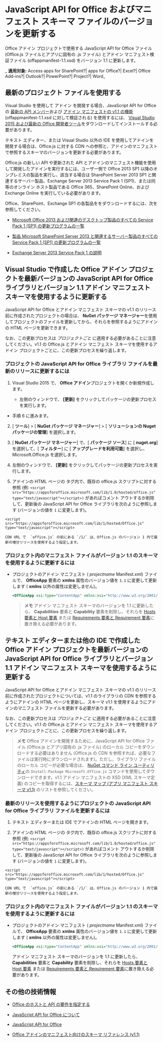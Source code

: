 
# JavaScript API for Office およびマニフェスト スキーマ ファイルのバージョンを更新する
Office アドイン プロジェクトで使用する JavaScript API for Office ファイル (Office.js ファイルとアプリに固有の .js ファイル) とアドイン マニフェスト検証ファイル (offappmanifest-1.1.xsd) をバージョン 1.1 に更新します。

 _ **適用対象:** Access apps for SharePoint?| apps for Office?| Excel?| Office Add-ins?| Outlook?| PowerPoint?| Project?| Word_


## 最新のプロジェクト ファイルを使用する


Visual Studio を使用して アドイン を開発する場合、JavaScript API for Office の [最新の API メンバー](http://msdn.microsoft.com/ja-jp/library/802cf4ae-7c18-4e7d-b4d6-ecaa84c569bc%28Office.15%29.aspx)および [アドイン マニフェストの v1.1 の機能](../../docs/overview/add-in-manifests.md) (offappmanifest-1.1.xsd に対して検証される) を使用するには、 [Visual Studio 2015 および最新の Office 開発者ツール](https://www.visualstudio.com/features/office-tools-vs)をダウンロードしてインストールする必要があります。

テキスト エディター、または Visual Studio 以外の IDE を使用してアドインを開発する場合は、Office.js に対する CDN への参照と、アドインのマニフェストで参照するスキーマのバージョンを更新する必要があります。

Office.js の新しい API や更新された API とアドインのマニフェスト機能を使用して開発したアドインを実行するには、ユーザー側で Office 2013 SP1 以降のオンプレミスの製品を実行し、該当する場合は SharePoint Server 2013 SP1 と関連するサーバー製品、Exchange Server 2013 Service Pack 1 (SP1)、または同等のオンライン ホスト製品である Office 365、SharePoint Online、および Exchange Online を実行している必要があります。

Office、SharePoint、Exchange SP1 の各製品ををダウンロードするには、次を参照してください。


- [Microsoft Office 2013 および関連のデスクトップ製品のすべての Service Pack 1 (SP1) の更新プログラムの一覧](https://support.microsoft.com/ja-jp/kb/2850036)
    
- [製品 Microsoft SharePoint Server 2013 と関連するサーバー製品のすべての Service Pack 1 (SP1) の更新プログラムの一覧](http://support.microsoft.com/kb/2850035)
    
- [Exchange Server 2013 Service Pack 1 の説明 ](https://support.microsoft.com/ja-jp/kb/2926248)
    

## Visual Studio で作成した Office アドイン プロジェクトを最新バージョンの JavaScript API for Office ライブラリとバージョン 1.1 アドイン マニフェスト スキーマを使用するように更新する


JavaScript API for Office とアドイン マニフェスト スキーマの v1.1 のリリース前に作成されたプロジェクトの場合は、 **NuGet パッケージ マネージャー**を使用してプロジェクトのファイルを更新してから、それらを参照するようにアドインの HTML ページを更新できます。 

なお、この更新プロセスは _プロジェクトごと_ に適用する必要があることに注意してください。v1.1 の Office.js とアドイン マニフェスト スキーマを使用するアドイン プロジェクトごとに、この更新プロセスを繰り返します。




### プロジェクトの JavaScript API for Office ライブラリ ファイルを最新のリリースに更新するには


1. Visual Studio 2015 で、 **Office アドイン**プロジェクトを開くか新規作成します。
    
      - 左側のウィンドウで、 **[更新]** をクリックしてパッケージの更新プロセスを実行します。
    
  - 手順 6 に進みます。
    
2. [ **ツール**] > [ **NuGet パッケージ マネージャー**] > [ **ソリューションの Nuget パッケージの管理**] を選択します。
    
3. [ **NuGet パッケージ マネージャー**] で、[ **パッケージ ソース**] に [ **nuget.org**] を選択して、[ **フィルター**] に [ **アップグレードを利用可能**] を選択し、Microsoft.Office.js を選択します。
    
4. 左側のウィンドウで、 **[更新]** をクリックしてパッケージの更新プロセスを実行します。
    
5. アドインの HTML ページの  **<head>** タグ内で、既存の office.js スクリプトに対する参照 (例: `<script src="https://appsforoffice.microsoft.com/lib/1.0/hosted/office.js" type="text/javascript"></script>)` があればコメント アウトするか削除して、更新後の JavaScript API for Office ライブラリを次のように参照します (バージョンの値を `1` に変更します)。
    
  ```
  <script src="https://appsforoffice.microsoft.com/lib/1/hosted/Office.js" type="text/javascript"></script>
  ```


    CDN URL で  `office.js` の前にある `/1/` は、Office.js のバージョン 1 内で最新の増分リリースを使用するよう指定します。
    

### プロジェクト内のマニフェスト ファイルがバージョン 1.1 のスキーマを使用するように更新するには


- プロジェクトのアドイン マニフェスト ( _projectname_ Manifest.xml) ファイルで、 **OfficeApp** 要素の **xmlns** 属性のバージョン値を `1.1` に変更して更新します ( **xmlns** 以外の属性は変更しません)。
    
  ```XML
  <OfficeApp xsi:type="ContentApp" xmlns:xsi="http://www.w3.org/2001/XMLSchema-instance" xmlns="http://schemas.microsoft.com/office/appforoffice/1.1" >
  ```


     >**メモ**  アドイン マニフェスト スキーマのバージョンを 1.1 に更新したら、 **Capabilities** 要素と **Capability** 要素を削除し、それらを [Hosts 要素と Host 要素](cff9fbdf-a530-4f6e-91ca-81bcacd90dcd.md) または [Requirements 要素と Requirement 要素](../../docs/overview/specify-office-hosts-and-api-requirements.md)に置き換える必要があります。

## テキスト エディターまたは他の IDE で作成した Office アドイン プロジェクトを最新バージョンの JavaScript API for Office ライブラリとバージョン 1.1 アドイン マニフェスト スキーマを使用するように更新する


JavaScript API for Office とアドイン マニフェスト スキーマの v1.1 のリリース前に作成されたプロジェクトについては、v1.1 のライブラリの CDN を参照するようにアドインの HTML ページを更新し、スキーマ v1.1 を使用するようにアドインのマニフェスト ファイルを更新する必要があります。 

なお、この更新プロセスは _プロジェクトごと_ に適用する必要があることに注意してください。v1.1 の Office.js とアドイン マニフェスト スキーマを使用するアドイン プロジェクトごとに、この更新プロセスを繰り返します。


 >**メモ**  Office アドインを開発するために、JavaScript API for Office ファイル (Office.js とアプリ固有の .js ファイル) のローカル コピーをダウンロードする必要はありません (Office.js の CDN を参照すれば、必要なファイルは実行時にダウンロードされます)。ただし、ライブラリ ファイルのローカル コピーが必要な場合は、 [NuGet コマンド ライン ユーティリティ](http://docs.nuget.org/consume/installing-nuget)の  `Install-Package Microsoft.Office.js` コマンドを使用してダウンロードできます。v1.1 アドイン マニフェストの XSD (XML スキーマ定義) のコピーを取得するには、[スキーマ マップ (アプリ マニフェスト スキーマ v1.1)](http://msdn.microsoft.com/library/d5f72bff-3446-c64f-02ca-ab10b5648789%28Office.15%29.aspx) のリストを参照してください。


### 最新のリリースを使用するようにプロジェクトの JavaScript API for Office ライブラリ ファイルを更新するには


1. テキスト エディターまたは IDE でアドインの HTML ページを開きます。
    
2. アドインの HTML ページの  **<head>** タグ内で、既存の office.js スクリプトに対する参照 (例: `<script src="https://appsforoffice.microsoft.com/lib/1.0/hosted/office.js" type="text/javascript"></script>)` があればコメント アウトするか削除して、更新後の JavaScript API for Office ライブラリを次のように参照します (バージョンの値を `1` に変更します)。
    
  ```
  <script src="https://appsforoffice.microsoft.com/lib/1/hosted/Office.js" type="text/javascript"></script>
  ```


    CDN URL で  `office.js` の前にある `/1/` は、Office.js のバージョン 1 内で最新の増分リリースを使用するよう指定します。
    

### プロジェクト内のマニフェスト ファイルがバージョン 1.1 のスキーマを使用するように更新するには


- プロジェクトのアドイン マニフェスト ( _projectname_ Manifest.xml) ファイルで、 **OfficeApp** 要素の **xmlns** 属性のバージョン値を `1.1` に変更して更新します ( **xmlns** 以外の属性は変更しません)。
    
  ```XML
  <OfficeApp xsi:type="ContentApp" xmlns:xsi="http://www.w3.org/2001/XMLSchema-instance" xmlns="http://schemas.microsoft.com/office/appforoffice/1.1" >
  ```


    アドイン マニフェスト スキーマのバージョンを 1.1 に更新したら、 **Capabilities** 要素と **Capability** 要素を削除し、それらを [Hosts 要素と Host 要素](cff9fbdf-a530-4f6e-91ca-81bcacd90dcd.md) または [Requirements 要素と Requirement 要素](../../docs/overview/specify-office-hosts-and-api-requirements.md)に置き換える必要があります。
    

## その他の技術情報



- [Office のホストと API の要件を指定する](../../docs/overview/specify-office-hosts-and-api-requirements.md)
    
- [JavaScript API for Office について](../develop/understanding-the-javascript-api-for-office.md)
    
- [JavaScript API for Office](http://msdn.microsoft.com/library/b27e70c3-d87d-4d27-85e0-103996273298%28Office.15%29.aspx)
    
- [Office アドインのマニフェスト向けのスキーマ リファレンス (v1.1)](http://msdn.microsoft.com/library/7e0cadc3-f613-8eb9-57ef-9032cbb97f92%28Office.15%29.aspx)
    
